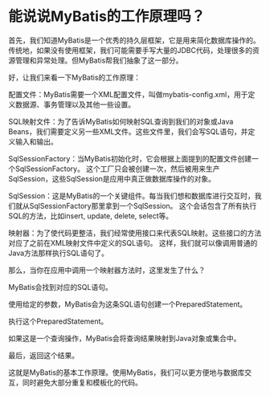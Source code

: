 # 能说说MyBatis的工作原理吗？

首先，我们知道MyBatis是一个优秀的持久层框架，它是用来简化数据库操作的。
传统地，如果没有使用框架，我们可能需要手写大量的JDBC代码，处理很多的资源管理和异常处理。但MyBatis帮我们抽象了这一部分。

好，让我们来看一下MyBatis的工作原理：

配置文件：MyBatis需要一个XML配置文件，叫做mybatis-config.xml，用于定义数据源、事务管理以及其他一些设置。

SQL映射文件：为了告诉MyBatis如何映射SQL查询到我们的对象或Java Beans，我们需要定义另一些XML文件。这些文件里，我们会写SQL语句，并定义输入和输出。

SqlSessionFactory：当MyBatis初始化时，它会根据上面提到的配置文件创建一个SqlSessionFactory。
这个工厂只会被创建一次，然后被用来生产SqlSession，这些SqlSession是应用中真正做数据库操作的对象。

SqlSession：这是MyBatis的一个关键组件。每当我们想和数据库进行交互时，我们就从SqlSessionFactory那里拿到一个SqlSession。
这个会话包含了所有执行SQL的方法，比如insert, update, delete, select等。

映射器：为了使代码更整洁，我们经常使用接口来代表SQL映射。这些接口的方法对应了之前在XML映射文件中定义的SQL语句。
这样，我们就可以像调用普通的Java方法那样执行SQL语句了。

那么，当你在应用中调用一个映射器方法时，这里发生了什么？

MyBatis会找到对应的SQL语句。

使用给定的参数，MyBatis会为这条SQL语句创建一个PreparedStatement。

执行这个PreparedStatement。

如果这是一个查询操作，MyBatis会将查询结果映射到Java对象或集合中。

最后，返回这个结果。

这就是MyBatis的基本工作原理。使用MyBatis，我们可以更方便地与数据库交互，同时避免大部分重复和模板化的代码。


